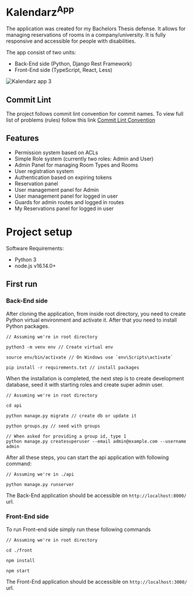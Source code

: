 
# Kalendarz<sup>App</sup>
The application was created for my Bachelors Thesis defense. It allows for managing reservations of rooms in a company/university. 
It is fully responsive and accessible for people with disabilities.

The app consist of two units:
- Back-End side (Python, Django Rest Framework)
- Front-End side (TypeScript, React, Less)

![Kalendarz app 3](https://user-images.githubusercontent.com/37155981/171006480-7115a2c4-fbc1-43b4-a200-7679466d9fc8.gif)

## Commit Lint
The project follows commit lint convention for commit names. To view full list of problems (rules) follow this link [Commit Lint Convention](https://github.com/conventional-changelog/commitlint#what-is-commitlint)

## Features
- Permission system based on ACLs
- Simple Role system (currently two roles: Admin and User)
- Admin Panel for managing Room Types and Rooms
- User registration system
- Authentication based on expiring tokens
- Reservation panel
- User management panel for Admin
- User management panel for logged in user
- Guards for admin routes and logged in routes
- My Reservations panel for logged in user

# Project setup
Software Requirements:
- Python 3
- node.js v16.14.0+

## First run

### Back-End side
After cloning the application, from inside root directory, you need to create Python virtual environment and activate it. 
After that you need to install Python packages.
```
// Assuming we're in root directory

python3 -m venv env // Create virtual env

source env/bin/activate // On Windows use `env\Scripts\activate`

pip install -r requirements.txt // install packages
```

When the installation is completed, the next step is to create development database, seed it with starting roles and create super admin user.

```
// Assuming we're in root directory

cd api

python manage.py migrate // create db or update it

python groups.py // seed with groups

// When asked for providing a group id, type 1
python manage.py createsuperuser --email admin@example.com --username admin
```

After all these steps, you can start the api application with following command: 

```
// Assuming we're in ./api

python manage.py runserver
```

The Back-End application should be accessible on `http://localhost:8000/` url.

### Front-End side
To run Front-end side simply run these following commands

```
// Assuming we're in root directory

cd ./front

npm install

npm start
```

The Front-End application should be accessible on `http://localhost:3000/` url.
